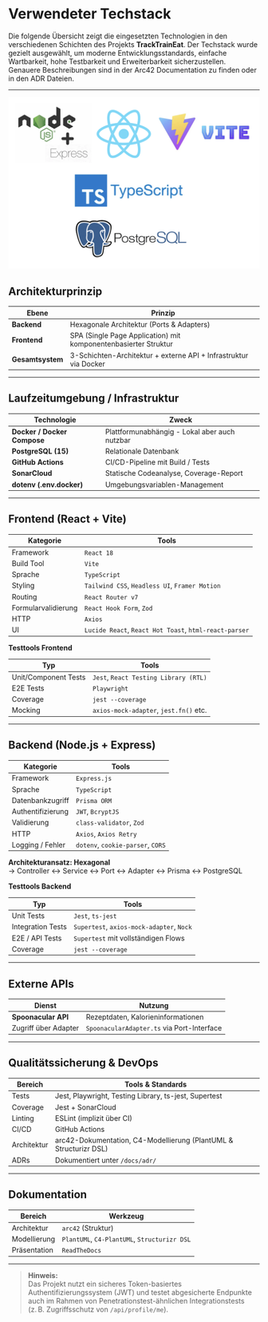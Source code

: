 # Verwendeter Techstack

Die folgende Übersicht zeigt die eingesetzten Technologien in den verschiedenen Schichten des Projekts **TrackTrainEat**. Der Techstack wurde gezielt ausgewählt, um moderne Entwicklungsstandards, einfache Wartbarkeit, hohe Testbarkeit und Erweiterbarkeit sicherzustellen. Genauere Beschreibungen sind in der Arc42 Documentation zu finden oder in den ADR Dateien.

---

![techstack-zsm](../img/techstack-zsm.png)

## Architekturprinzip

| Ebene | Prinzip |
|-------|---------|
| **Backend** | Hexagonale Architektur (Ports & Adapters) |
| **Frontend** | SPA (Single Page Application) mit komponentenbasierter Struktur |
| **Gesamtsystem** | 3-Schichten-Architektur + externe API + Infrastruktur via Docker |

---

## Laufzeitumgebung / Infrastruktur

| Technologie | Zweck |
|-------------|-------|
| **Docker / Docker Compose** | Plattformunabhängig - Lokal aber auch nutzbar |
| **PostgreSQL (15)** | Relationale Datenbank |
| **GitHub Actions** | CI/CD-Pipeline mit Build / Tests |
| **SonarCloud** | Statische Codeanalyse, Coverage-Report |
| **dotenv (.env.docker)** | Umgebungsvariablen-Management |

---

## Frontend (React + Vite)

| Kategorie | Tools |
|----------|-------|
| Framework | `React 18` |
| Build Tool | `Vite` |
| Sprache | `TypeScript` |
| Styling | `Tailwind CSS`, `Headless UI`, `Framer Motion` |
| Routing | `React Router v7` |
| Formularvalidierung | `React Hook Form`, `Zod` |
| HTTP | `Axios` |
| UI | `Lucide React`, `React Hot Toast`, `html-react-parser` |

**Testtools Frontend**

| Typ | Tools |
|-----|-------|
| Unit/Component Tests | `Jest`, `React Testing Library (RTL)` |
| E2E Tests | `Playwright` |
| Coverage | `jest --coverage` |
| Mocking | `axios-mock-adapter`, `jest.fn()` etc. |

---

## Backend (Node.js + Express)

| Kategorie | Tools |
|----------|-------|
| Framework | `Express.js` |
| Sprache | `TypeScript` |
| Datenbankzugriff | `Prisma ORM` |
| Authentifizierung | `JWT`, `BcryptJS` |
| Validierung | `class-validator`, `Zod` |
| HTTP | `Axios`, `Axios Retry` |
| Logging / Fehler | `dotenv`, `cookie-parser`, `CORS` |

**Architekturansatz: Hexagonal**  
→ Controller ↔ Service ↔ Port ↔ Adapter ↔ Prisma ↔ PostgreSQL

**Testtools Backend**

| Typ | Tools |
|-----|-------|
| Unit Tests | `Jest`, `ts-jest` |
| Integration Tests | `Supertest`, `axios-mock-adapter`, `Nock` |
| E2E / API Tests | `Supertest` mit vollständigen Flows |
| Coverage | `jest --coverage` |

---

## Externe APIs

| Dienst | Nutzung |
|--------|--------|
| **Spoonacular API** | Rezeptdaten, Kalorieninformationen |
| Zugriff über Adapter | `SpoonacularAdapter.ts` via Port-Interface |

---

## Qualitätssicherung & DevOps

| Bereich | Tools & Standards |
|--------|------------------|
| Tests | Jest, Playwright, Testing Library, ts-jest, Supertest |
| Coverage | Jest + SonarCloud |
| Linting | ESLint (implizit über CI) |
| CI/CD | GitHub Actions |
| Architektur | arc42-Dokumentation, C4-Modellierung (PlantUML & Structurizr DSL) |
| ADRs | Dokumentiert unter `/docs/adr/` |

---

## Dokumentation

| Bereich | Werkzeug |
|--------|----------|
| Architektur | `arc42` (Struktur) |
| Modellierung | `PlantUML`, `C4-PlantUML`, `Structurizr DSL` |
| Präsentation | `ReadTheDocs` |

---

> **Hinweis:**  
Das Projekt nutzt ein sicheres Token-basiertes Authentifizierungssystem (JWT) und testet abgesicherte Endpunkte auch im Rahmen von Penetrationstest-ähnlichen Integrationstests (z. B. Zugriffsschutz von `/api/profile/me`).

